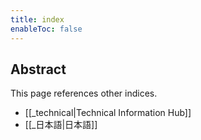 ```yaml
---
title: index
enableToc: false
---
```

## Abstract
This page references other indices.
- [[_technical|Technical Information Hub]]
- [[_日本語|日本語]]